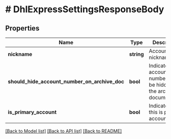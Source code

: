# # DhlExpressSettingsResponseBody

## Properties

Name | Type | Description | Notes
------------ | ------------- | ------------- | -------------
**nickname** | **string** | Account nickname | [optional]
**should_hide_account_number_on_archive_doc** | **bool** | Indicates if the account number should be hidden on the archive documentation | [optional]
**is_primary_account** | **bool** | Indicates if this is primary account | [optional]

[[Back to Model list]](../../README.md#models) [[Back to API list]](../../README.md#endpoints) [[Back to README]](../../README.md)
